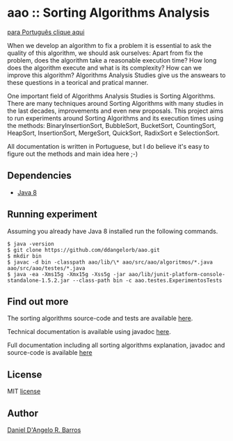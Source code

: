 # aao :: Sorting Algorithms Analysis
[para Português clique aqui](https://github.com/ddangelorb/aao/blob/master/README.md)

When we develop an algorithm to fix a problem it is essential to ask the quality of this algorithm, we should ask ourselves: Apart from fix the problem, does the algorithm take a reasonable execution time? How long does the algorithm execute and what is its complexity? How can we improve this algorithm? Algorithms Analysis Studies give us the answears to these questions in a teorical and pratical manner.

One important field of Algorithms Analysis Studies is Sorting Algorithms. There are many techniques around Sorting Algorithms with many studies in the last decades, improvements and even new proposals. This project aims to run experiments around Sorting Algorithms and its execution times using the methods: BinaryInsertionSort, BubbleSort, BucketSort, CountingSort, HeapSort,
InsertionSort, MergeSort, QuickSort, RadixSort e SelectionSort.

All documentation is written in Portuguese, but I do believe it's easy to figure out the methods and main idea here ;-)

Dependencies
------------
* [Java 8](https://docs.oracle.com/javase/8/docs/technotes/guides/install/install_overview.html)

Running experiment
------------
Assuming you already have Java 8 installed run the following commands.

    $ java -version
    $ git clone https://github.com/ddangelorb/aao.git
    $ mkdir bin
    $ javac -d bin -classpath aao/lib/\* aao/src/aao/algoritmos/*.java aao/src/aao/testes/*.java
    $ java -ea -Xms15g -Xmx15g -Xss5g -jar aao/lib/junit-platform-console-standalone-1.5.2.jar --class-path bin -c aao.testes.ExperimentosTests

Find out more
------------
The sorting algorithms source-code and tests are available [here](https://github.com/ddangelorb/aao/blob/master/src).

Technical documentation is available using javadoc [here](https://github.com/ddangelorb/aao/blob/master/doc/index.html). 

Full documentation including all sorting algorithms explanation, javadoc and source-code is available [here](https://github.com/ddangelorb/aao/blob/master/doc_exp.pdf)


License
------------
MIT [license](https://github.com/ddangelorb/aao/blob/master/LICENSE)

Author
------

[Daniel D'Angelo R. Barros](https://github.com/ddangelorb)